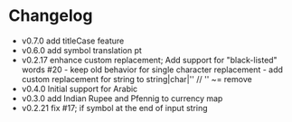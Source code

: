 # Changelog

* v0.7.0   add titleCase feature
* v0.6.0   add symbol translation pt
* v0.2.17  enhance custom replacement; Add support for "black-listed" words #20 - keep old behavior for single character replacement - add custom replacement for string to string|char|'' // '' ~= remove
* v0.4.0   Initial support for Arabic
* v0.3.0   add Indian Rupee and Pfennig to currency map
* v0.2.21  fix #17; if symbol at the end of input string

